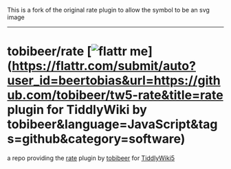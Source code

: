 This is a fork of the original rate plugin to allow the symbol to be an svg image

---

tobibeer/rate [![flattr me](http://api.flattr.com/button/flattr-badge-large.png)](https://flattr.com/submit/auto?user_id=beertobias&url=https://github.com/tobibeer/tw5-rate&title=rate plugin for TiddlyWiki by tobibeer&language=JavaScript&tags=github&category=software)
=================

a repo providing the [rate](https://tobibeer.github.io/tw5-plugins#rate) plugin by [tobibeer](https://github.com/tobibeer) for [TiddlyWiki5](http://tiddlywiki.com)
